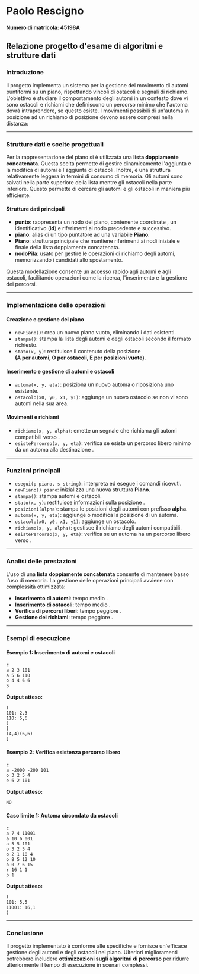 # Paolo Rescigno

**Numero di matricola: 45198A**

## Relazione progetto d'esame di algoritmi e strutture dati

### Introduzione

Il progetto implementa un sistema per la gestione del movimento di automi puntiformi su un piano, rispettando vincoli di ostacoli e segnali di richiamo. L'obiettivo è studiare il comportamento degli automi in un contesto dove vi sono ostacoli e richiami che definiscono un percorso minimo che l'automa dovrà intraprendere, se questo esiste. I movimenti possibili di un'automa in posizione ad un richiamo di posizione devono essere compresi nella distanza:

---

### Strutture dati e scelte progettuali

Per la rappresentazione del piano si è utilizzata una **lista doppiamente concatenata**. Questa scelta permette di gestire dinamicamente l'aggiunta e la modifica di automi e l'aggiunta di ostacoli. Inoltre, è una struttura relativamente leggera in termini di consumo di memoria. Gli automi sono salvati nella parte superiore della lista mentre gli ostacoli nella parte inferiore. Questo permette di cercare gli automi e gli ostacoli in maniera più efficiente.

#### Strutture dati principali

- **punto**: rappresenta un nodo del piano, contenente coordinate , un identificativo (**id**) e riferimenti al nodo precedente e successivo.
- **piano**: alias di un tipo puntatore ad una variabile **Piano**.
- **Piano**: struttura principale che mantiene riferimenti ai nodi iniziale e finale della lista doppiamente concatenata.
- **nodoPila**: usato per gestire le operazioni di richiamo degli automi, memorizzando i candidati allo spostamento.

Questa modellazione consente un accesso rapido agli automi e agli ostacoli, facilitando operazioni come la ricerca, l'inserimento e la gestione dei percorsi.

---

### Implementazione delle operazioni

#### Creazione e gestione del piano

- `newPiano()`: crea un nuovo piano vuoto, eliminando i dati esistenti.
- `stampa()`: stampa la lista degli automi e degli ostacoli secondo il formato richiesto.
- `stato(x, y)`: restituisce il contenuto della posizione  
  **(A per automi, O per ostacoli, E per posizioni vuote)**.

#### Inserimento e gestione di automi e ostacoli

- `automa(x, y, eta)`: posiziona un nuovo automa o riposiziona uno esistente.
- `ostacolo(x0, y0, x1, y1)`: aggiunge un nuovo ostacolo se non vi sono automi nella sua area.

#### Movimenti e richiami

- `richiamo(x, y, alpha)`: emette un segnale che richiama gli automi compatibili verso .
- `esistePercorso(x, y, eta)`: verifica se esiste un percorso libero minimo da un automa alla destinazione .

---

### Funzioni principali

- `esegui(p piano, s string)`: interpreta ed esegue i comandi ricevuti.
- `newPiano() piano`: inizializza una nuova struttura **Piano**.
- `stampa()`: stampa automi e ostacoli.
- `stato(x, y)`: restituisce informazioni sulla posizione .
- `posizioni(alpha)`: stampa le posizioni degli automi con prefisso **alpha**.
- `automa(x, y, eta)`: aggiunge o modifica la posizione di un automa.
- `ostacolo(x0, y0, x1, y1)`: aggiunge un ostacolo.
- `richiamo(x, y, alpha)`: gestisce il richiamo degli automi compatibili.
- `esistePercorso(x, y, eta)`: verifica se un automa ha un percorso libero verso .

---

### Analisi delle prestazioni

L'uso di una **lista doppiamente concatenata** consente di mantenere basso l'uso di memoria. La gestione delle operazioni principali avviene con complessità ottimizzata:

- **Inserimento di automi**: tempo medio .
- **Inserimento di ostacoli**: tempo medio .
- **Verifica di percorsi liberi**: tempo peggiore .
- **Gestione dei richiami**: tempo peggiore .

---

### Esempi di esecuzione

#### **Esempio 1: Inserimento di automi e ostacoli**

```
c
a 2 3 101
a 5 6 110
o 4 4 6 6
S
```

**Output atteso:**

```
(
101: 2,3
110: 5,6
)
[
(4,4)(6,6)
]
```

#### **Esempio 2: Verifica esistenza percorso libero**

```
c
a -2000 -200 101
o 3 2 5 4
e 6 2 101
```

**Output atteso:**

```
NO
```

#### **Caso limite 1: Automa circondato da ostacoli**

```
c
a 7 4 11001
a 10 6 001
a 5 5 101
o 3 2 5 4
o 2 1 10 4
o 8 5 12 10
o 0 7 6 15
r 16 1 1
p 1
```

**Output atteso:**

```
(
101: 5,5
11001: 16,1
)
```

---

### Conclusione

Il progetto implementato è conforme alle specifiche e fornisce un'efficace gestione degli automi e degli ostacoli nel piano. Ulteriori miglioramenti potrebbero includere **ottimizzazioni sugli algoritmi di percorso** per ridurre ulteriormente il tempo di esecuzione in scenari complessi.
